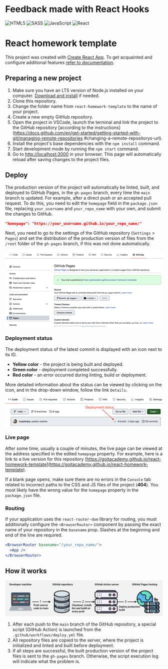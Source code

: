 # Feedback made with React Hooks

![HTML5](https://img.shields.io/badge/html5-%23E34F26.svg?style=for-the-badge&logo=html5&logoColor=white)
![SASS](https://img.shields.io/badge/SASS-hotpink.svg?style=for-the-badge&logo=SASS&logoColor=white)
![JavaScript](https://img.shields.io/badge/javascript-%23323330.svg?style=for-the-badge&logo=javascript&logoColor=%23F7DF1E) 
![React](https://img.shields.io/badge/react-%2320232a.svg?style=for-the-badge&logo=react&logoColor=%2361DAFB)

# React homework template

This project was created with
[Create React App](https://github.com/facebook/create-react-app). 
To get acquainted and configure additional features
[refer to documentation](https://facebook.github.io/create-react-app/docs/getting-started).

## Preparing a new project

1. Make sure you have an LTS version of Node.js installed on your computer.
   [Download and install](https://nodejs.org/en/) if needed.
2. Clone this repository.
3. Change the folder name from `react-homework-template` to the name of your project.
4. Create a new empty GitHub repository.
5. Open the project in VSCode, launch the terminal and link the project to the GitHub repository 
  [according to the instructions] (https://docs.github.com/en/get-started/getting-started-with-git/managing-remote-repositories #changing-a-remote-repositorys-url).
6. Install the project's base dependencies with the `npm install` command.
7. Start development mode by running the `npm start` command.
8. Go to [http://localhost:3000](http://localhost:3000) in your browser.
 This page will automatically reload after saving changes to the project files.

## Deploy

The production version of the project will automatically be linted, built, 
and deployed to GitHub Pages, in the `gh-pages` branch, every time the `main` 
branch is updated. For example, after a direct push or an accepted pull request. 
To do this, you need to edit the `homepage` field in the `package.json` file, 
replacing `your_username` and `your_repo_name` with your own, and submit the 
changes to GitHub.

```json
"homepage": "https://your_username.github.io/your_repo_name/"
```

Next, you need to go to the settings of the GitHub repository (`Settings` > `Pages`) 
and set the distribution of the production version of files from the `/root` 
folder of the `gh-pages` branch, if this was not done automatically.

![GitHub Pages settings](./assets/repo-settings.png)

### Deployment status

The deployment status of the latest commit is displayed with an icon next to its ID.

- **Yellow color** - the project is being built and deployed.
- **Green color** - deployment completed successfully.
- **Red color** - an error occurred during linting, build or deployment.

More detailed information about the status can be viewed by clicking on the icon, 
and in the drop-down window, follow the link `Details`.

![Deployment status](./assets/status.png)

### Live page
After some time, usually a couple of minutes, the live page can be viewed at the address 
specified in the edited `homepage` property. For example, here is a link to a live version for this repository
[https://goitacademy.github.io/react-homework-template](https://goitacademy.github.io/react-homework-template).

If a blank page opens, make sure there are no errors in the `Console` tab related 
to incorrect paths to the CSS and JS files of the project (**404**). You most likely 
have the wrong value for the `homepage` property in the `package.json` file.

### Routing
If your application uses the `react-router-dom` library for routing, you must 
additionally configure the `<BrowserRouter>` component by passing the exact name 
of your repository in the `basename` prop. Slashes at the beginning and end of 
the line are required.

```jsx
<BrowserRouter basename="/your_repo_name/">
  <App />
</BrowserRouter>
```

## How it works

![How it works](./assets/how-it-works.png)

1. After each push to the `main` branch of the GitHub repository, a special script 
  (GitHub Action) is launched from the `.github/workflows/deploy.yml` file.
2. All repository files are copied to the server, where the project is initialized 
  and linted and built before deployment.
3. If all steps are successful, the built production version of the project files is 
  sent to the `gh-pages` branch. Otherwise, the script execution log will indicate 
  what the problem is.
